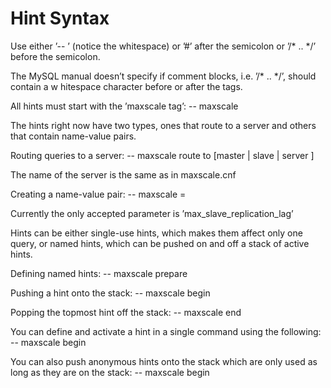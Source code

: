 # Hint Syntax

Use either ’-- ’ (notice the whitespace) or ’#’ after the semicolon or ’/* .. */’ before
the semicolon.

The MySQL manual doesn’t specify if comment blocks, i.e. ’/* .. */’, should contain a w
hitespace character before or after the tags.

All hints must start with the ’maxscale tag’:
	-- maxscale <hint>
	
The hints right now have two types, ones that route to a server and others that contain
name-value pairs.

Routing queries to a server:
-- maxscale route to [master | slave | server <server name>]

The name of the server is the same as in maxscale.cnf

Creating a name-value pair:
-- maxscale <param>=<value>

Currently the only accepted parameter is
’max_slave_replication_lag’

Hints can be either single-use hints, which makes them affect only one query, or named
hints, which can be pushed on and off a stack of active hints.

Defining named hints:
-- maxscale <hint name> prepare <hint content>

Pushing a hint onto the stack:
-- maxscale <hint name> begin

Popping the topmost hint off the stack:
-- maxscale end

You can define and activate a hint in a single command using the following:
-- maxscale <hint name> begin <hint content>

You can also push anonymous hints onto the stack which are only used as long as they are on the stack:
-- maxscale begin <hint content>
